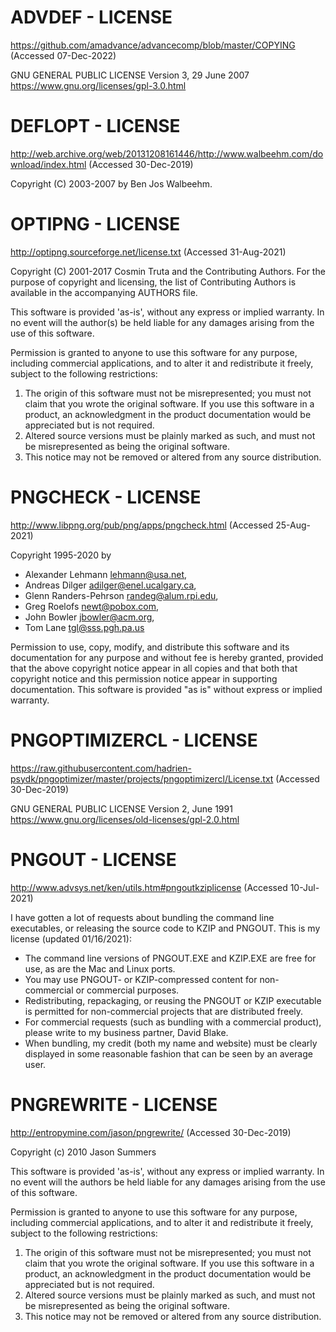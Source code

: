 
# ADVDEF - LICENSE
https://github.com/amadvance/advancecomp/blob/master/COPYING
(Accessed 07-Dec-2022)

GNU GENERAL PUBLIC LICENSE 
Version 3, 29 June 2007
https://www.gnu.org/licenses/gpl-3.0.html



# DEFLOPT - LICENSE
http://web.archive.org/web/20131208161446/http://www.walbeehm.com/download/index.html
(Accessed 30-Dec-2019)

Copyright (C) 2003-2007 by Ben Jos Walbeehm.



# OPTIPNG - LICENSE
http://optipng.sourceforge.net/license.txt
(Accessed 31-Aug-2021)

Copyright (C) 2001-2017 Cosmin Truta and the Contributing Authors.
For the purpose of copyright and licensing, the list of Contributing Authors is available in the accompanying AUTHORS file.

This software is provided 'as-is', without any express or implied warranty.  In no event will the author(s) be held liable for any damages arising from the use of this software.

Permission is granted to anyone to use this software for any purpose, including commercial applications, and to alter it and redistribute it freely, subject to the following restrictions:

1. The origin of this software must not be misrepresented; you must not claim that you wrote the original software.  If you use this software in a product, an acknowledgment in the product documentation would be appreciated but is not required.
2. Altered source versions must be plainly marked as such, and must not be misrepresented as being the original software.
3. This notice may not be removed or altered from any source distribution.



# PNGCHECK - LICENSE
http://www.libpng.org/pub/png/apps/pngcheck.html
(Accessed 25-Aug-2021)

Copyright 1995-2020 by
- Alexander Lehmann <lehmann@usa.net>,
- Andreas Dilger <adilger@enel.ucalgary.ca>,
- Glenn Randers-Pehrson <randeg@alum.rpi.edu>,
- Greg Roelofs <newt@pobox.com>,
- John Bowler <jbowler@acm.org>,
- Tom Lane <tgl@sss.pgh.pa.us>

 Permission to use, copy, modify, and distribute this software and its documentation for any purpose and without fee is hereby granted, provided that the above copyright notice appear in all copies and that both that copyright notice and this permission notice appear in supporting documentation.  This software is provided "as is" without express or implied warranty.



# PNGOPTIMIZERCL - LICENSE
https://raw.githubusercontent.com/hadrien-psydk/pngoptimizer/master/projects/pngoptimizercl/License.txt
(Accessed 30-Dec-2019)

GNU GENERAL PUBLIC LICENSE
Version 2, June 1991
https://www.gnu.org/licenses/old-licenses/gpl-2.0.html



# PNGOUT - LICENSE
http://www.advsys.net/ken/utils.htm#pngoutkziplicense
(Accessed 10-Jul-2021)

I have gotten a lot of requests about bundling the command line executables, or releasing the source code to KZIP and PNGOUT. This is my license (updated 01/16/2021):

- The command line versions of PNGOUT.EXE and KZIP.EXE are free for use, as are the Mac and Linux ports.
- You may use PNGOUT- or KZIP-compressed content for non-commercial or commercial purposes.
- Redistributing, repackaging, or reusing the PNGOUT or KZIP executable is permitted for non-commercial projects that are distributed freely.
- For commercial requests (such as bundling with a commercial product), please write to my business partner, David Blake.
- When bundling, my credit (both my name and website) must be clearly displayed in some reasonable fashion that can be seen by an average user.



# PNGREWRITE - LICENSE
http://entropymine.com/jason/pngrewrite/
(Accessed 30-Dec-2019)

Copyright (c) 2010 Jason Summers

This software is provided 'as-is', without any express or implied
warranty. In no event will the authors be held liable for any damages
arising from the use of this software.

Permission is granted to anyone to use this software for any purpose,
including commercial applications, and to alter it and redistribute it
freely, subject to the following restrictions:

1. The origin of this software must not be misrepresented; you must not claim that you wrote the original software. If you use this software in a product, an acknowledgment in the product documentation would be appreciated but is not required.
2. Altered source versions must be plainly marked as such, and must not be misrepresented as being the original software.
3. This notice may not be removed or altered from any source distribution.
